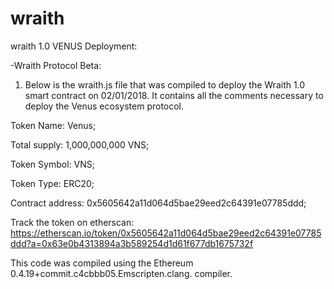 # wraith
wraith 1.0
VENUS Deployment:

-Wraith Protocol Beta:
1) Below is the wraith.js file that was compiled to deploy the Wraith 1.0 smart contract on 02/01/2018. It contains all the comments necessary to deploy the Venus ecosystem protocol.

Token Name: Venus;

Total supply: 1,000,000,000 VNS;

Token Symbol: VNS;

Token Type: ERC20;

Contract address: 0x5605642a11d064d5bae29eed2c64391e07785ddd;

Track the token on etherscan: https://etherscan.io/token/0x5605642a11d064d5bae29eed2c64391e07785ddd?a=0x63e0b4313894a3b589254d1d61f677db1675732f


This code was compiled using the Ethereum 0.4.19+commit.c4cbbb05.Emscripten.clang. compiler.
